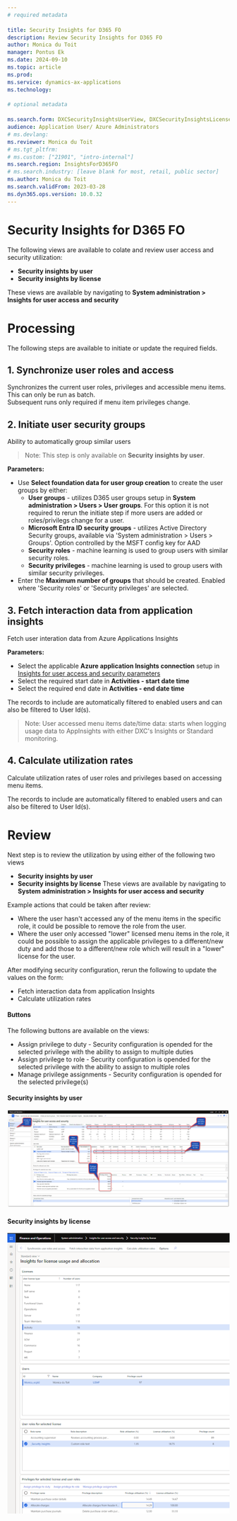 ```yaml
---
# required metadata

title: Security Insights for D365 FO
description: Review Security Insights for D365 FO
author: Monica du Toit
manager: Pontus Ek
ms.date: 2024-09-10
ms.topic: article
ms.prod: 
ms.service: dynamics-ax-applications
ms.technology: 

# optional metadata

ms.search.form: DXCSecurityInsightsUserView, DXCSecurityInsightsLicenseView
audience: Application User/ Azure Administrators
# ms.devlang: 
ms.reviewer: Monica du Toit
# ms.tgt_pltfrm: 
# ms.custom: ["21901", "intro-internal"]
ms.search.region: InsightsForD365FO
# ms.search.industry: [leave blank for most, retail, public sector]
ms.author: Monica du Toit
ms.search.validFrom: 2023-03-28
ms.dyn365.ops.version: 10.0.32
---
```


# Security Insights for D365 FO

The following views are available to colate and review user access and security utilization:
- **Security insights by user**
- **Security insights by license**


These views are available by navigating to **System administration > Insights for user access and security**

# Processing
The following steps are available to initiate or update the required fields.

## 1. Synchronize user roles and access
Synchronizes the current user roles, privileges and accessible menu items. This can only be run as batch. <br>
Subsequent runs only required if menu item privileges change.

## 2. Initiate user security groups
Ability to automatically group similar users
 
> Note: This step is only available on **Security insights by user**. <br>

**Parameters:**
- Use **Select foundation data for user group creation** to create the user groups by either:
    - **User groups** - utilizes D365 user groups setup in **System administration > Users > User groups**. For this option it is not required to rerun the initiate step if more users are added or roles/privilegs change for a user.
    - **Microsoft Entra ID security groups** - utilizes Active Directory Security groups, available via 'System administration > Users > Groups'. Option controlled by the MSFT config key for AAD
    - **Security roles** - machine learning is used to group users with similar security roles.
    - **Security privileges** - machine learning is used to group users with similar security privileges.
- Enter the **Maximum number of groups** that should be created. Enabled where 'Security roles' or 'Security privileges' are selected.

## 3. Fetch interaction data from application insights
Fetch user interation data from Azure Applications Insights

**Parameters:**
- Select the applicable **Azure application Insights connection** setup in [Insights for user access and security parameters](Parameters.md)
- Select the required start date in **Activities - start date time**
- Select the required end date in **Activities - end date time**

The records to include are automatically filtered to enabled users and can also be filtered to User Id(s).

> Note: User accessed menu items date/time data: starts when logging usage data to AppInsights with either DXC's Insights or Standard monitoring.

## 4. Calculate utilization rates
Calculate utilization rates of user roles and privileges based on accessing menu items.

The records to include are automatically filtered to enabled users and can also be filtered to User Id(s).

# Review

Next step is to review the utilization by using either of the following two views
- **Security insights by user**
- **Security insights by license**
These views are available by navigating to **System administration > Insights for user access and security**

Example actions that could be taken after review: 
- Where the user hasn't accessed any of the menu items in the specific role, it could be possible to remove the role from the user.
- Where the user only accessed "lower" licensed menu items in the role, it could be possible to assign the applicable privileges to a different/new duty and add those to a different/new role which will result in a "lower" license for the user.

After modifying security configuration, rerun the following to update the values on the form:
- Fetch interaction data from application Insights
- Calculate utilization rates

#### Buttons

The following buttons are available on the views:
- Assign privilege to duty - Security configuration is opended for the selected privilege with the ability to assign to multiple duties
- Assign privilege to role - Security configuration is opended for the selected privilege with the ability to assign to multiple roles
- Manage privilege assignments - Security configuration is opended for the selected privilege(s) 

#### Security insights by user
![Security insights by user](IMAGES/Overview.png)


#### Security insights by license
![Security insights by ulicense](IMAGES/ByLicense.png)
